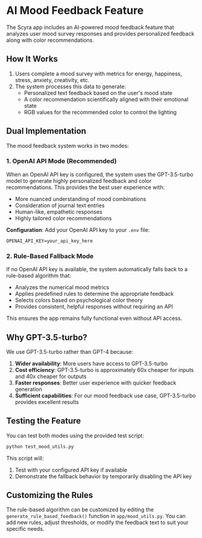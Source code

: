 # AI Mood Feedback Feature

The Scyra app includes an AI-powered mood feedback feature that analyzes user mood survey responses and provides personalized feedback along with color recommendations.

## How It Works

1. Users complete a mood survey with metrics for energy, happiness, stress, anxiety, creativity, etc.
2. The system processes this data to generate:
   - Personalized text feedback based on the user's mood state
   - A color recommendation scientifically aligned with their emotional state
   - RGB values for the recommended color to control the lighting

## Dual Implementation

The mood feedback system works in two modes:

### 1. OpenAI API Mode (Recommended)

When an OpenAI API key is configured, the system uses the GPT-3.5-turbo model to generate highly personalized feedback and color recommendations. This provides the best user experience with:

- More nuanced understanding of mood combinations
- Consideration of journal text entries
- Human-like, empathetic responses
- Highly tailored color recommendations

**Configuration**: Add your OpenAI API key to your `.env` file:
```
OPENAI_API_KEY=your_api_key_here
```

### 2. Rule-Based Fallback Mode

If no OpenAI API key is available, the system automatically falls back to a rule-based algorithm that:

- Analyzes the numerical mood metrics
- Applies predefined rules to determine the appropriate feedback
- Selects colors based on psychological color theory
- Provides consistent, helpful responses without requiring an API

This ensures the app remains fully functional even without API access.

## Why GPT-3.5-turbo?

We use GPT-3.5-turbo rather than GPT-4 because:

1. **Wider availability**: More users have access to GPT-3.5-turbo
2. **Cost efficiency**: GPT-3.5-turbo is approximately 60x cheaper for inputs and 40x cheaper for outputs
3. **Faster responses**: Better user experience with quicker feedback generation
4. **Sufficient capabilities**: For our mood feedback use case, GPT-3.5-turbo provides excellent results

## Testing the Feature

You can test both modes using the provided test script:

```bash
python test_mood_utils.py
```

This script will:
1. Test with your configured API key if available
2. Demonstrate the fallback behavior by temporarily disabling the API key

## Customizing the Rules

The rule-based algorithm can be customized by editing the `generate_rule_based_feedback()` function in `app/mood_utils.py`. You can add new rules, adjust thresholds, or modify the feedback text to suit your specific needs. 